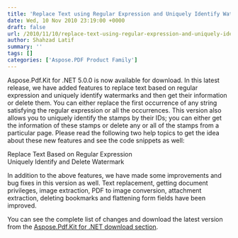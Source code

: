 ```yaml
---
title: 'Replace Text using Regular Expression and Uniquely Identify Watermark'
date: Wed, 10 Nov 2010 23:19:00 +0000
draft: false
url: /2010/11/10/replace-text-using-regular-expression-and-uniquely-identify-watermark-with-aspose-pdf-kit-for-net/
author: Shahzad Latif
summary: ''
tags: []
categories: ['Aspose.PDF Product Family']
---
```


Aspose.Pdf.Kit for .NET 5.0.0 is now available for download. In this latest release, we have added features to replace text based on regular expression and uniquely identify watermarks and then get their information or delete them. You can either replace the first occurrence of any string satisfying the regular expression or all the occurrences. This version also allows you to uniquely identify the stamps by their IDs; you can either get the information of these stamps or delete any or all of the stamps from a particular page. Please read the following two help topics to get the idea about these new features and see the code snippets as well:

Replace Text Based on Regular Expression  
Uniquely Identify and Delete Watermark

In addition to the above features, we have made some improvements and bug fixes in this version as well. Text replacement, getting document privileges, image extraction, PDF to image conversion, attachment extraction, deleting bookmarks and flattening form fields have been improved.

You can see the complete list of changes and download the latest version from the [Aspose.Pdf.Kit for .NET download section][1].




[1]: http://www.aspose.com/community/files/51/.net-components/aspose.pdf.kit-for-.net/default.aspx




